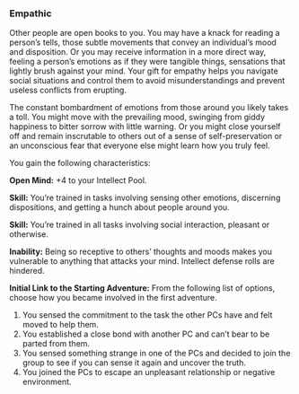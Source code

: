 ### Empathic

<!-- P, ID: 050372 -->

Other people are open books to you. You may have a knack for reading a person’s tells, those subtle movements that convey an individual’s mood and disposition. Or you may receive information in a more direct way, feeling a person’s emotions as if they were tangible things, sensations that lightly brush against your mind. Your gift for empathy helps you navigate social situations and control them to avoid misunderstandings and prevent useless conflicts from erupting.

<!-- P, ID: 050373 -->

The constant bombardment of emotions from those around you likely takes a toll. You might move with the prevailing mood, swinging from giddy happiness to bitter sorrow with little warning. Or you might close yourself off and remain inscrutable to others out of a sense of self-preservation or an unconscious fear that everyone else might learn how you truly feel.

<!-- P, ID: 050374 -->

You gain the following characteristics:

<!-- P, ID: 050375 -->

**Open Mind:** +4 to your Intellect Pool.

<!-- P, ID: 050376 -->

**Skill:** You’re trained in tasks involving sensing other emotions, discerning dispositions, and getting a hunch about people around you.

<!-- P, ID: 050377 -->

**Skill:** You’re trained in all tasks involving social interaction, pleasant or otherwise.

<!-- P, ID: 050378 -->

**Inability:** Being so receptive to others’ thoughts and moods makes you vulnerable to anything that attacks your mind. Intellect defense rolls are hindered.

<!-- P, ID: 050379 -->

**Initial Link to the Starting Adventure:** From the following list of options, choose how you became involved in the first adventure.

<!-- L, ID: 050380 -->

1. You sensed the commitment to the task the other PCs have and felt moved to help them.
2. You established a close bond with another PC and can’t bear to be parted from them.
3. You sensed something strange in one of the PCs and decided to join the group to see if you can sense it again and uncover the truth.
4. You joined the PCs to escape an unpleasant relationship or negative environment.

<!-- /L -->

